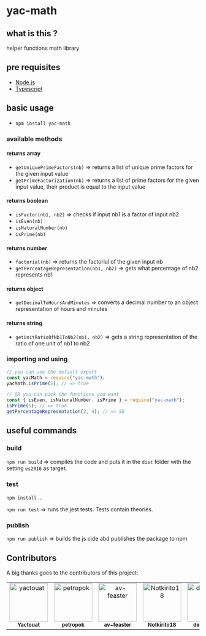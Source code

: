 # yac-math

## what is this ?

helper functions math library

## pre requisites

- [Node.js](https://nodejs.org/en/)
- [Typescript](https://www.typescriptlang.org/)

## basic usage

- `npm install yac-math`

### available methods

#### returns array

- `getUniquePrimeFactors(nb)` => returns a list of unique prime factors for the given input value
- `getPrimeFactorization(nb)` => returns a list of prime factors for the given input value, their product is equal to the input value

#### returns boolean

- `isFactor(nb1, nb2)` => checks if input nb1 is a factor of input nb2
- `isEven(nb)`
- `isNaturalNumber(nb)`
- `isPrime(nb)`

#### returns number

- `factorial(nb)` => returns the factorial of the given input nb
- `getPercentageRepresentation(nb1, nb2)` => gets what percentage of nb2 represents nb1

#### returns object

- `getDecimalToHoursAndMinutes` => converts a decimal number to an object representation of hours and minutes

#### returns string

- `getUnitRatioOfNb1ToNb2(nb1, nb2)` => gets a string representation of the ratio of one unit of nb1 to nb2

### importing and using

```javascript
// you can use the default export
const yacMath = require("yac-math");
yacMath.isPrime(5); // => true

// OR you can pick the functions you want
const { isEven, isNaturalNumber, isPrime } = require("yac-math");
isPrime(5); // => true
getPercentageRepresentation(2, 4); // => 50
```

## useful commands

### build

`npm run build` => compiles the code and puts it in the `dist` folder with the setting `es2016` as target.

### test

`npm install` ...

`npm run test` => runs the jest tests. Tests contain theories.

### publish

`npm run publish` => builds the js cide abd publishes the package to npm

## Contributors

A big thanks goes to the contributors of this project:

<table>
<tbody>
    <tr>
        <td align="center"><a href="https://github.com/yactouat"><img src="https://avatars.githubusercontent.com/u/37403808?v=4" width="100px;" alt="yactouat"/><br /><sub><b>Yactouat</b></sub></a><br /><a href="https://github.com/yactouat"></td>
        <td align="center"><a href="https://github.com/petropok"><img src="https://avatars.githubusercontent.com/u/50425732?v=4" width="100px;" alt="petropok"/><br /><sub><b>petropok</b></sub></a><br /><a href="https://github.com/petropok"></td>
        <td align="center"><a href="https://github.com/av-feaster"><img src="https://avatars.githubusercontent.com/u/66401256?v=4" width="100px;" alt="av-feaster"/><br /><sub><b>av-feaster</b></sub></a><br /><a href="https://github.com/av-feaster"></td>
        <td align="center"><a href="https://github.com/Notkirito18"><img src="https://avatars.githubusercontent.com/u/88578935?v=4" width="100px;" alt="Notkirito18"/><br /><sub><b>Notkirito18</b></sub></a><br /><a href="https://github.com/Notkirito18"></td>
        <td align="center"><a href="https://github.com/dejanko25"><img src="https://avatars.githubusercontent.com/u/92360957?v=4" width="100px;" alt="dejanko25"/><br /><sub><b>dejanko25</b></sub></a><br /><a href="https://github.com/dejanko25"></td>
    </tr>
</tbody>
</table>
